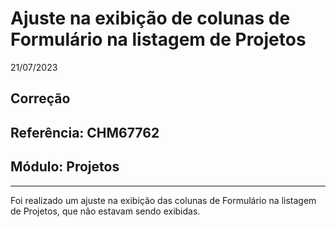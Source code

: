 # Ajuste na exibição de colunas de Formulário na listagem de Projetos
21/07/2023
## Correção
## Referência: CHM67762
## Módulo: Projetos
***

Foi realizado um ajuste na exibição das colunas de Formulário na listagem de Projetos, que não estavam sendo exibidas.